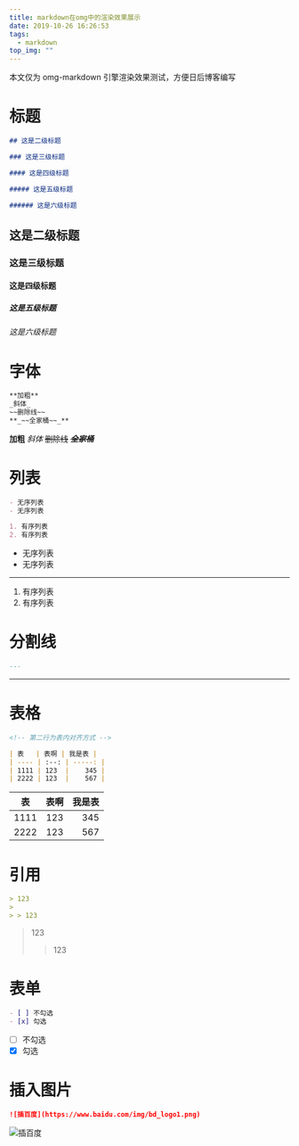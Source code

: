 ```yaml
---
title: markdown在omg中的渲染效果展示
date: 2019-10-26 16:26:53
tags:
  - markdown
top_img: ""
---
```


本文仅为 omg-markdown 引擎渲染效果测试，方便日后博客编写

# 标题

```markdown
## 这是二级标题

### 这是三级标题

#### 这是四级标题

##### 这是五级标题

###### 这是六级标题
```

## 这是二级标题

### 这是三级标题

#### 这是四级标题

##### 这是五级标题

###### 这是六级标题

# 字体

```markdown
**加粗**
_斜体_
~~删除线~~
**_~~全家桶~~_**
```

**加粗**
_斜体_
~~删除线~~
**_~~全家桶~~_**

# 列表

```markdown
- 无序列表
- 无序列表

1. 有序列表
2. 有序列表
```

- 无序列表
- 无序列表

---

1. 有序列表
2. 有序列表

# 分割线

```markdown
---
```

---

# 表格

```markdown
<!-- 第二行为表内对齐方式 -->

| 表   | 表啊 | 我是表 |
| ---- | :--: | -----: |
| 1111 | 123  |    345 |
| 2222 | 123  |    567 |
```

| 表   | 表啊 | 我是表 |
| ---- | :--: | -----: |
| 1111 | 123  |    345 |
| 2222 | 123  |    567 |

# 引用

```markdown
> 123
>
> > 123
```

> 123
>
> > 123

# 表单

```markdown
- [ ] 不勾选
- [x] 勾选
```

- [ ] 不勾选
- [x] 勾选

# 插入图片

```markdown
![插百度](https://www.baidu.com/img/bd_logo1.png)
```

![插百度](https://www.baidu.com/img/bd_logo1.png)
